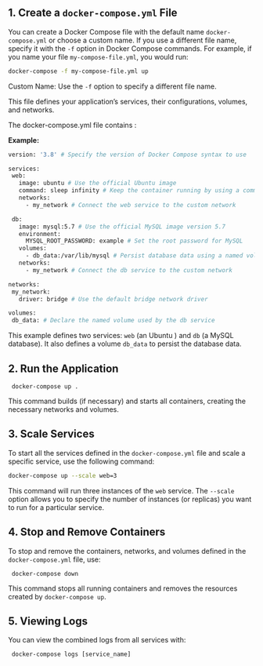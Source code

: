 
## 1\. Create a `docker-compose.yml` File

You can create a Docker Compose file with the default name `docker-compose.yml` or choose a custom name. If you use a different file name, specify it with the `-f` option in Docker Compose commands. For example, if you name your file `my-compose-file.yml`, you would run:
```bash
docker-compose -f my-compose-file.yml up
```
Custom Name: Use the  `-f`  option to specify a different file name.

This file defines your application’s services, their configurations, volumes, and networks.

The docker-compose.yml file contains :

 **Example:**
 ```bash
 version: '3.8' # Specify the version of Docker Compose syntax to use

services:  
  web:  
    image: ubuntu # Use the official Ubuntu image  
    command: sleep infinity # Keep the container running by using a command  
    networks:  
      - my_network # Connect the web service to the custom network

  db:  
    image: mysql:5.7 # Use the official MySQL image version 5.7  
    environment:  
      MYSQL_ROOT_PASSWORD: example # Set the root password for MySQL  
    volumes:  
      - db_data:/var/lib/mysql # Persist database data using a named volume  
    networks:  
      - my_network # Connect the db service to the custom network

networks:  
  my_network:  
    driver: bridge # Use the default bridge network driver

volumes:  
  db_data: # Declare the named volume used by the db service

```

This example defines two services: `web` (an Ubuntu ) and `db` (a MySQL database). It also defines a volume `db_data` to persist the database data.


## 2\. Run the Application

	 docker-compose up .

This command builds (if necessary) and starts all containers, creating the necessary networks and volumes.

## 3\. Scale Services
  
To start all the services defined in the  `docker-compose.yml`  file and scale a specific service, use the following command:  
```bash
docker-compose up --scale web=3
```
This command will run three instances of the  `web`  service. The  `--scale`  option allows you to specify the number of instances (or replicas) you want to run for a particular service.
## 4\. Stop and Remove Containers
To stop and remove the containers, networks, and volumes defined in the `docker-compose.yml` file, use:

	 docker-compose down

This command stops all running containers and removes the resources created by `docker-compose up`.

## 5\. Viewing Logs

You can view the combined logs from all services with:

	 docker-compose logs [service_name]




<!--stackedit_data:
eyJoaXN0b3J5IjpbMTE5NjYyMjczOSw1NDM0MzIwNzksMTkwMD
A1OTM5OSwtMjU4MDU4NDYwLC0xMzAxNjc1MjI1LDg1MDUyNjI0
NSwyMDExMTk5ODEyLDEyMDIyNzUxODUsLTgxMTkxNDY5NCwtND
E4MjkwODM1XX0=
-->